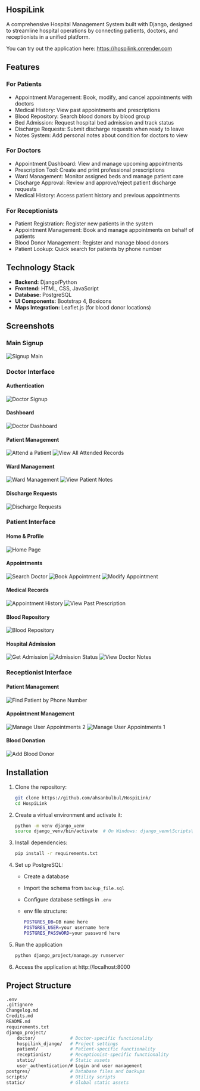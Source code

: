 ## HospiLink
A comprehensive Hospital Management System built with Django, designed to streamline hospital operations by connecting patients, doctors, and receptionists in a unified platform.

You can try out the application here: https://hospilink.onrender.com

## Features
### For Patients
- Appointment Management: Book, modify, and cancel appointments with doctors
- Medical History: View past appointments and prescriptions
- Blood Repository: Search blood donors by blood group
- Bed Admission: Request hospital bed admission and track status
- Discharge Requests: Submit discharge requests when ready to leave
- Notes System: Add personal notes about condition for doctors to view

### For Doctors
- Appointment Dashboard: View and manage upcoming appointments
- Prescription Tool: Create and print professional prescriptions
- Ward Management: Monitor assigned beds and manage patient care
- Discharge Approval: Review and approve/reject patient discharge requests
- Medical History: Access patient history and previous appointments

### For Receptionists
- Patient Registration: Register new patients in the system
- Appointment Management: Book and manage appointments on behalf of patients
- Blood Donor Management: Register and manage blood donors
- Patient Lookup: Quick search for patients by phone number

## Technology Stack
- **Backend:** Django/Python
- **Frontend:** HTML, CSS, JavaScript
- **Database:** PostgreSQL
- **UI Components:** Bootstrap 4, Boxicons
- **Maps Integration:** Leaflet.js (for blood donor locations)

## Screenshots

### Main Signup

![Signup Main](https://github.com/user-attachments/assets/1a98994f-f3b9-4769-bcca-75ef46871f5f)

### Doctor Interface

#### Authentication
![Doctor Signup](https://github.com/user-attachments/assets/6632e433-62ed-4ce5-b2de-96c4f8baf5f2)

#### Dashboard
![Doctor Dashboard](https://github.com/user-attachments/assets/1fa726c8-d521-4b35-a96c-169f6a7691d2)

#### Patient Management
![Attend a Patient](https://github.com/user-attachments/assets/6f259f7a-3452-4c39-8279-f1b71a75cef4)
![View All Attended Records](https://github.com/user-attachments/assets/2b0a2798-bbd9-4635-855c-a5d6769e6e15)


#### Ward Management
![Ward Management](https://github.com/user-attachments/assets/3757786f-8a1e-41ea-b180-3ac544055a22)
![View Patient Notes](https://github.com/user-attachments/assets/0242ddbc-223d-49ad-9649-a34fca32b57a)

#### Discharge Requests
![Discharge Requests](https://github.com/user-attachments/assets/080ddd57-27b1-4e78-a1b3-d6385a785ef4)

### Patient Interface

#### Home & Profile
![Home Page](https://github.com/user-attachments/assets/8c53c417-9dc3-4d9c-8f25-a7cf72a31f2a)


#### Appointments
![Search Doctor](https://github.com/user-attachments/assets/0de373c9-49d4-46c7-8bf7-691526ce4994)
![Book Appointment](https://github.com/user-attachments/assets/ce2af502-01c0-4ef6-9d23-e819303d807d)
![Modify Appointment](https://github.com/user-attachments/assets/3c651f37-21fd-4815-9555-2f821fe341fa)


#### Medical Records
![Appointment History](https://github.com/user-attachments/assets/e415fb9d-16e2-4347-b14a-89cd401241a1)
![View Past Prescription](https://github.com/user-attachments/assets/90b660f8-538c-4ce2-beb6-d2bf3cfb4dab)

#### Blood Repository
![Blood Repository](https://github.com/user-attachments/assets/c70b1b71-7da0-4a69-87f9-45d24dee7609)


#### Hospital Admission
![Get Admission](https://github.com/user-attachments/assets/8bb2264e-0d4a-4c39-b14c-ca30c8223dd6)
![Admission Status](https://github.com/user-attachments/assets/fe87f8fd-2d7a-4a2a-aeb0-408e7771fcc9)
![View Doctor Notes](https://github.com/user-attachments/assets/2f8cce8c-bc46-4738-b851-6ad121d0fcd0)

### Receptionist Interface

#### Patient Management
![Find Patient by Phone Number](https://github.com/user-attachments/assets/11445710-576c-4df2-abb4-e04fbe8d5f28)

#### Appointment Management
![Manage User Appointments 2](https://github.com/user-attachments/assets/321db618-c3ec-4ca2-b17c-e9b84d4d0056)
![Manage User Appointments 1](https://github.com/user-attachments/assets/a7f9165b-c246-4720-b76e-8d0ec2d7ac70)


#### Blood Donation
![Add Blood Donor](https://github.com/user-attachments/assets/c4ab6ead-e551-4a11-a816-89038fb9beb9)

## Installation
1. Clone the repository:
   ```bash
   git clone https://github.com/ahsanbulbul/HospiLink/
   cd HospiLink
   ```
2. Create a virtual environment and activate it:
   ```bash
   python -m venv django_venv
   source django_venv/bin/activate  # On Windows: django_venv\Scripts\activate
   ```
3. Install dependencies:
   ```bash
   pip install -r requirements.txt
   ```
4. Set up PostgreSQL:

    - Create a database
    - Import the schema from ```backup_file.sql```
    - Configure database settings in ```.env```

    - env file structure:
      ```bash
      POSTGRES_DB=DB name here
      POSTGRES_USER=your username here
      POSTGRES_PASSWORD=your password here
      ```
    
5. Run the application
   ```bash
   python django_project/manage.py runserver
   ```
6. Access the application at http://localhost:8000

## Project Structure
```bash
.env
.gitignore
Changelog.md
Credits.md
README.md
requirements.txt
django_project/
    doctor/             # Doctor-specific functionality
    hospilink_django/   # Project settings
    patient/            # Patient-specific functionality 
    receptionist/       # Receptionist-specific functionality
    static/             # Static assets
    user_authentication/# Login and user management
postgres/               # Database files and backups
scripts/                # Utility scripts
static/                 # Global static assets
```

